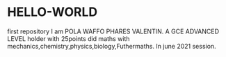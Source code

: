 # HELLO-WORLD
first repository
I am POLA WAFFO PHARES VALENTIN. A GCE ADVANCED LEVEL holder with 25points did maths with mechanics,chemistry,physics,biology,Futhermaths. In june 2021 session.
